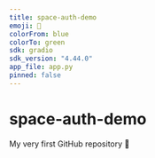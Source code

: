 ```yaml
---
title: space-auth-demo
emoji: 🚀
colorFrom: blue
colorTo: green
sdk: gradio
sdk_version: "4.44.0"
app_file: app.py
pinned: false
---
```


# space-auth-demo
My very first GitHub repository 🎉

